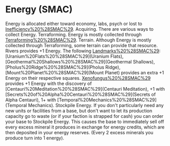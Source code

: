 # Energy (SMAC)

Energy is allocated either toward economy, labs, psych or lost to [Inefficiency%20%28SMAC%29](Inefficiency).
Acquiring.
There are various ways to collect Energy.
Terraforming.
Energy is mostly collected through [Terraforming%20%28SMAC%29](Terraforming).
Terrain.
Although Energy is mostly collected through Terraforming, some terrain can provide that resource.
Rivers provides +1 Energy.
The following [Landmarks%20%28SMAC%29](Landmarks): [Uranium%20Flats%20%28SMAC%29](Uranium Flats), [Geothermal%20Shallows%20%28SMAC%29](Geothermal Shallows), [Pholus%20Ridge%20%28SMAC%29](Pholus Ridge), [Mount%20Planet%20%28SMAC%29](Mount Planet) provides an extra +1 Energy on their respective squares.
[Xenofungus%20%28SMAC%29](Xenofungus) provides +1 Energy with the discovery of [Centauri%20Meditation%20%28SMAC%29](Centauri Meditation), +1 with [Secrets%20of%20Alpha%20Centauri%20%28SMAC%29](Secrets of Alpha Centauri), 1+ with [Temporal%20Mechanics%20%28SMAC%29](Temporal Mechanics).
Stockpile Energy.
If you don't particularly need any new units or facilities from a base, but don't want to let its production capacity go to waste (or if your faction is strapped for cash) you can order your base to Stockpile Energy. This causes the base to immediately sell off every excess mineral it produces in exchange for energy credits, which are then deposited in your energy reserves. (Every 2 excess minerals you produce turn into 1 energy).